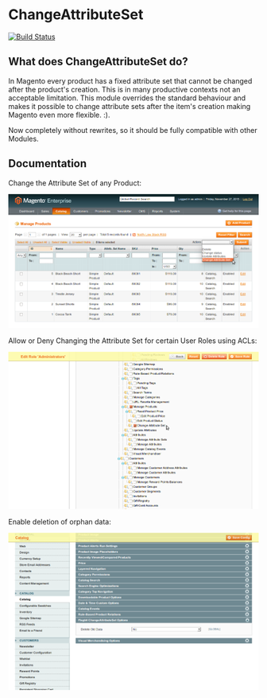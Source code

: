 ChangeAttributeSet
==================

[![Build Status](https://travis-ci.org/Flagbit/Magento-ChangeAttributeSet.svg?branch=travis)](https://travis-ci.org/Flagbit/Magento-ChangeAttributeSet)

What does ChangeAttributeSet do?
--------------------------------

In Magento every product has a fixed attribute set that cannot be changed after the product's creation. This is in many productive contexts not an acceptable limitation. This module overrides the standard behaviour and makes it possible to change attribute sets after the item's creation making Magento even more flexible. :).

Now completely without rewrites, so it should be fully compatible with other Modules.

Documentation
-------------

Change the Attribute Set of any Product:

![Manage Products](doc/Catalog_Change_Attribute_Set.png)

Allow or Deny Changing the Attribute Set for certain User Roles using ACLs:

![Role Permissions](doc/ACL_Change_Attribute_Set.png)

Enable deletion of orphan data:

![Configuration Catalog](doc/Configuration_Change_Attribute_Set.png)

